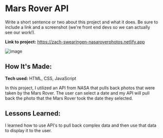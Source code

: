 # Mars Rover API
Write a short sentence or two about this project and what it does. Be sure to include a link and a screenshot (we're front end devs so we can actually see our work!).

**Link to project:** https://zach-swearingen-nasaroverphotos.netlify.app

![image](https://user-images.githubusercontent.com/96153938/229373225-40b536bc-e064-4136-b0dd-6e1acb67b610.png)




## How It's Made:

**Tech used:** HTML, CSS, JavaScript

In this project, I utilized an API from NASA that pulls back photos that were taken by the Mars Rover. The user can select a date and my API will pull back the photo that the Mars Rover took the date they selected. 

## Lessons Learned:

I learned how to use API's to pull back complex data and then use that data to display it to the user. 
